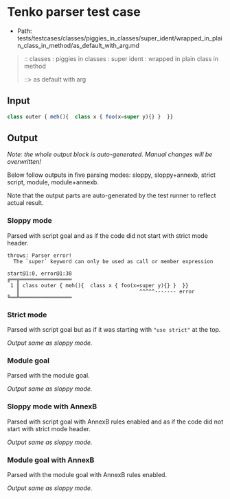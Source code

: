 # Tenko parser test case

- Path: tests/testcases/classes/piggies_in_classes/super_ident/wrapped_in_plain_class_in_method/as_default_with_arg.md

> :: classes : piggies in classes : super ident : wrapped in plain class in method
>
> ::> as default with arg

## Input

`````js
class outer { meh(){  class x { foo(x=super y){} }  }}
`````

## Output

_Note: the whole output block is auto-generated. Manual changes will be overwritten!_

Below follow outputs in five parsing modes: sloppy, sloppy+annexb, strict script, module, module+annexb.

Note that the output parts are auto-generated by the test runner to reflect actual result.

### Sloppy mode

Parsed with script goal and as if the code did not start with strict mode header.

`````
throws: Parser error!
  The `super` keyword can only be used as call or member expression

start@1:0, error@1:38
╔══╦═════════════════
 1 ║ class outer { meh(){  class x { foo(x=super y){} }  }}
   ║                                       ^^^^^------- error
╚══╩═════════════════

`````

### Strict mode

Parsed with script goal but as if it was starting with `"use strict"` at the top.

_Output same as sloppy mode._

### Module goal

Parsed with the module goal.

_Output same as sloppy mode._

### Sloppy mode with AnnexB

Parsed with script goal with AnnexB rules enabled and as if the code did not start with strict mode header.

_Output same as sloppy mode._

### Module goal with AnnexB

Parsed with the module goal with AnnexB rules enabled.

_Output same as sloppy mode._

